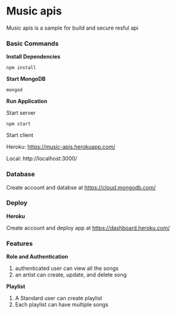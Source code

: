 # Music apis

Music apis is a sample for build and secure resful api

### Basic Commands

**Install Dependencies**

```shell
npm install
```

**Start MongoDB**

```shell
mongod
```

**Run Application**

Start server

```shell
npm start
```

Start client

Heroku: https://music-apis.herokuapp.com/

Local: http://localhost:3000/

### Database

Create account and databse at https://cloud.mongodb.com/

### Deploy

**Heroku**

Create account and deploy app at https://dashboard.heroku.com/

### Features

**Role and Authentication**

1. authenticated user can view all the songs
2. an artist can create, update, and delete song

**Playlist**

1. A Standard user can create playlist
2. Each playlist can have multiple songs

